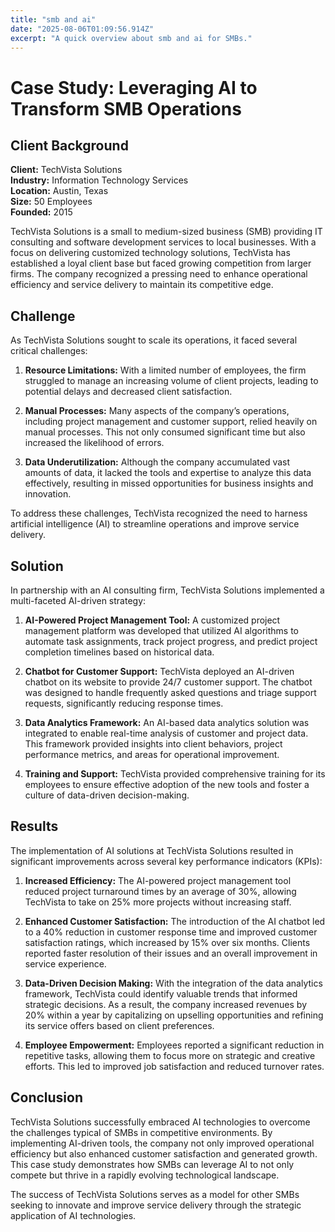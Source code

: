 ```yaml
---
title: "smb and ai"
date: "2025-08-06T01:09:56.914Z"
excerpt: "A quick overview about smb and ai for SMBs."
---
```

# Case Study: Leveraging AI to Transform SMB Operations

## Client Background

**Client:** TechVista Solutions  
**Industry:** Information Technology Services  
**Location:** Austin, Texas  
**Size:** 50 Employees  
**Founded:** 2015

TechVista Solutions is a small to medium-sized business (SMB) providing IT consulting and software development services to local businesses. With a focus on delivering customized technology solutions, TechVista has established a loyal client base but faced growing competition from larger firms. The company recognized a pressing need to enhance operational efficiency and service delivery to maintain its competitive edge.

## Challenge

As TechVista Solutions sought to scale its operations, it faced several critical challenges:

1. **Resource Limitations:** With a limited number of employees, the firm struggled to manage an increasing volume of client projects, leading to potential delays and decreased client satisfaction.
   
2. **Manual Processes:** Many aspects of the company’s operations, including project management and customer support, relied heavily on manual processes. This not only consumed significant time but also increased the likelihood of errors.

3. **Data Underutilization:** Although the company accumulated vast amounts of data, it lacked the tools and expertise to analyze this data effectively, resulting in missed opportunities for business insights and innovation.

To address these challenges, TechVista recognized the need to harness artificial intelligence (AI) to streamline operations and improve service delivery.

## Solution

In partnership with an AI consulting firm, TechVista Solutions implemented a multi-faceted AI-driven strategy:

1. **AI-Powered Project Management Tool:** A customized project management platform was developed that utilized AI algorithms to automate task assignments, track project progress, and predict project completion timelines based on historical data.

2. **Chatbot for Customer Support:** TechVista deployed an AI-driven chatbot on its website to provide 24/7 customer support. The chatbot was designed to handle frequently asked questions and triage support requests, significantly reducing response times.

3. **Data Analytics Framework:** An AI-based data analytics solution was integrated to enable real-time analysis of customer and project data. This framework provided insights into client behaviors, project performance metrics, and areas for operational improvement.

4. **Training and Support:** TechVista provided comprehensive training for its employees to ensure effective adoption of the new tools and foster a culture of data-driven decision-making.

## Results

The implementation of AI solutions at TechVista Solutions resulted in significant improvements across several key performance indicators (KPIs):

1. **Increased Efficiency:** The AI-powered project management tool reduced project turnaround times by an average of 30%, allowing TechVista to take on 25% more projects without increasing staff. 

2. **Enhanced Customer Satisfaction:** The introduction of the AI chatbot led to a 40% reduction in customer response time and improved customer satisfaction ratings, which increased by 15% over six months. Clients reported faster resolution of their issues and an overall improvement in service experience.

3. **Data-Driven Decision Making:** With the integration of the data analytics framework, TechVista could identify valuable trends that informed strategic decisions. As a result, the company increased revenues by 20% within a year by capitalizing on upselling opportunities and refining its service offers based on client preferences.

4. **Employee Empowerment:** Employees reported a significant reduction in repetitive tasks, allowing them to focus more on strategic and creative efforts. This led to improved job satisfaction and reduced turnover rates.

## Conclusion

TechVista Solutions successfully embraced AI technologies to overcome the challenges typical of SMBs in competitive environments. By implementing AI-driven tools, the company not only improved operational efficiency but also enhanced customer satisfaction and generated growth. This case study demonstrates how SMBs can leverage AI to not only compete but thrive in a rapidly evolving technological landscape. 

The success of TechVista Solutions serves as a model for other SMBs seeking to innovate and improve service delivery through the strategic application of AI technologies.